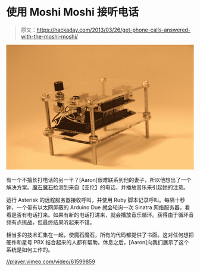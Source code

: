 # 使用 Moshi Moshi 接听电话

> 原文：<https://hackaday.com/2013/03/26/get-phone-calls-answered-with-the-moshi-moshi/>

[![Moshi Moshi](img/21ce7a866594c2cb1633307b113cc654.png)](http://hackaday.com/?attachment_id=96815)

有一个不擅长打电话的另一半？[Aaron]很难联系到他的妻子，所以他想出了一个解决方案。[魔石魔石](http://aaron-sherwood.com/blog/?p=712 "Moshi Moshi")检测到来自【亚伦】的电话，并播放音乐来引起她的注意。

运行 Asterisk 的远程服务器接收呼叫，并使用 Ruby 脚本记录呼叫。每隔十秒钟，一个带有以太网屏蔽的 Arduino Due 就会轮询一次 Sinatra 网络服务器，看看是否有电话打来。如果有新的电话打进来，就会播放音乐循环。获得由于循环音频有点挑战，但最终结果听起来不错。

相当多的技术汇集在一起，使魔石魔石，所有的代码都提供了书面。这对任何想把硬件和星号 PBX 结合起来的人都有帮助。休息之后，[Aaron]向我们展示了这个系统是如何工作的。

[//player.vimeo.com/video/61599859](//player.vimeo.com/video/61599859)